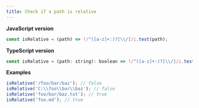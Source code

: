 ```yaml
---
title: Check if a path is relative
---
```


**JavaScript version**

```js
const isRelative = (path) => !/^([a-z]+:)?[\\/]/i.test(path);
```

**TypeScript version**

```js
const isRelative = (path: string): boolean => !/^([a-z]+:)?[\\/]/i.test(path);
```

**Examples**

```js
isRelative('/foo/bar/baz'); // false
isRelative('C:\\foo\\bar\\baz'); // false
isRelative('foo/bar/baz.txt'); // true
isRelative('foo.md'); // true
```
